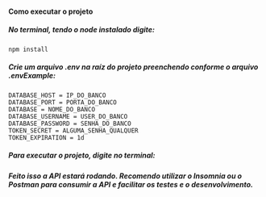#### Como executar o projeto


##### No terminal, tendo o node instalado digite:

```
npm install
```

##### Crie um arquivo .env na raíz do projeto preenchendo conforme o arquivo .envExample:

```
DATABASE_HOST = IP_DO_BANCO
DATABASE_PORT = PORTA_DO_BANCO
DATABASE = NOME_DO_BANCO
DATABASE_USERNAME = USER_DO_BANCO
DATABASE_PASSWORD = SENHA_DO_BANCO
TOKEN_SECRET = ALGUMA_SENHA_QUALQUER
TOKEN_EXPIRATION = 1d

```

##### Para executar o projeto, digite no terminal:

##### Feito isso a API estará rodando. Recomendo utilizar o Insomnia ou o Postman para consumir a API e facilitar os testes e o desenvolvimento.
